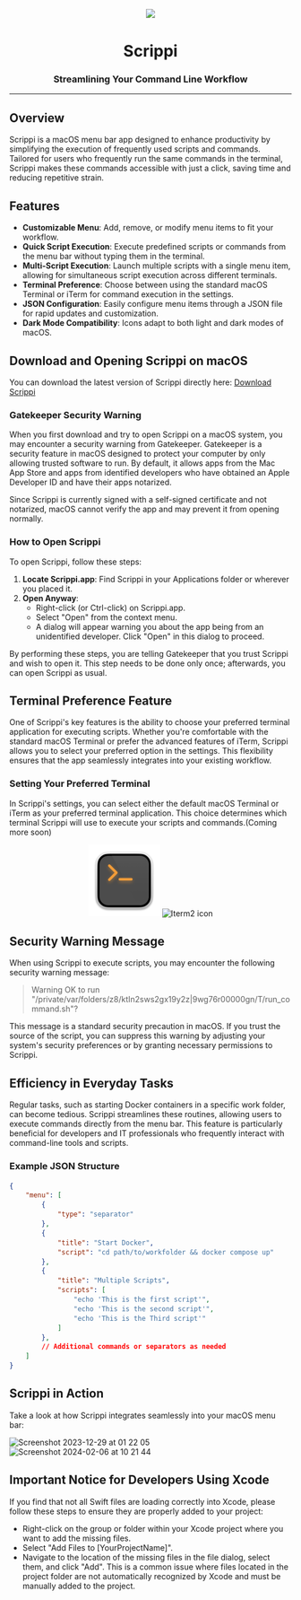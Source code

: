 <p align="center">
  <img src="ScrippiLogoNoBg.png" width="250">
  <h1 align="center">Scrippi</h1>
  <h3 align="center">Streamlining Your Command Line Workflow</h3>
</p>

---

## Overview
Scrippi is a macOS menu bar app designed to enhance productivity by simplifying the execution of frequently used scripts and commands. Tailored for users who frequently run the same commands in the terminal, Scrippi makes these commands accessible with just a click, saving time and reducing repetitive strain.

## Features
- **Customizable Menu**: Add, remove, or modify menu items to fit your workflow.
- **Quick Script Execution**: Execute predefined scripts or commands from the menu bar without typing them in the terminal.
- **Multi-Script Execution**: Launch multiple scripts with a single menu item, allowing for simultaneous script execution across different terminals.
- **Terminal Preference**: Choose between using the standard macOS Terminal or iTerm for command execution in the settings.
- **JSON Configuration**: Easily configure menu items through a JSON file for rapid updates and customization.
- **Dark Mode Compatibility**: Icons adapt to both light and dark modes of macOS.

## Download and Opening Scrippi on macOS
You can download the latest version of Scrippi directly here: [Download Scrippi](https://github.com/igormomc/Scrippi/releases/download/v1.0.0/Scrippi.zip)

### Gatekeeper Security Warning
When you first download and try to open Scrippi on a macOS system, you may encounter a security warning from Gatekeeper. Gatekeeper is a security feature in macOS designed to protect your computer by only allowing trusted software to run. By default, it allows apps from the Mac App Store and apps from identified developers who have obtained an Apple Developer ID and have their apps notarized.

Since Scrippi is currently signed with a self-signed certificate and not notarized, macOS cannot verify the app and may prevent it from opening normally.

### How to Open Scrippi
To open Scrippi, follow these steps:

1. **Locate Scrippi.app**: Find Scrippi in your Applications folder or wherever you placed it.
2. **Open Anyway**: 
   - Right-click (or Ctrl-click) on Scrippi.app.
   - Select "Open" from the context menu.
   - A dialog will appear warning you about the app being from an unidentified developer. Click "Open" in this dialog to proceed.

By performing these steps, you are telling Gatekeeper that you trust Scrippi and wish to open it. This step needs to be done only once; afterwards, you can open Scrippi as usual.

## Terminal Preference Feature
One of Scrippi's key features is the ability to choose your preferred terminal application for executing scripts. Whether you're comfortable with the standard macOS Terminal or prefer the advanced features of iTerm, Scrippi allows you to select your preferred option in the settings. This flexibility ensures that the app seamlessly integrates into your existing workflow.

### Setting Your Preferred Terminal
In Scrippi's settings, you can select either the default macOS Terminal or iTerm as your preferred terminal application. This choice determines which terminal Scrippi will use to execute your scripts and commands.(Coming more soon)

<p align="center">
  <img src="https://raw.githubusercontent.com/dhanishgajjar/terminal-icons/master/png/sublime.png" alt="Mac Terminal icon" width="128" height="128">
  <img src="https://cl.ly/1Q2M0r2C1h0b/icon_128x128@2x.png" alt="Iterm2 icon" width="128" height="128">
</p>



## Security Warning Message
When using Scrippi to execute scripts, you may encounter the following security warning message:

> Warning
> OK to run "/private/var/folders/z8/ktIn2sws2gx19y2z|9wg76r00000gn/T/run_command.sh"?

This message is a standard security precaution in macOS. If you trust the source of the script, you can suppress this warning by adjusting your system's security preferences or by granting necessary permissions to Scrippi.


## Efficiency in Everyday Tasks
Regular tasks, such as starting Docker containers in a specific work folder, can become tedious. Scrippi streamlines these routines, allowing users to execute commands directly from the menu bar. This feature is particularly beneficial for developers and IT professionals who frequently interact with command-line tools and scripts.

### Example JSON Structure
```json
{
    "menu": [
        {
            "type": "separator"
        },
        {
            "title": "Start Docker",
            "script": "cd path/to/workfolder && docker compose up"
        },
        {
            "title": "Multiple Scripts",
            "scripts": [
                "echo 'This is the first script'",
                "echo 'This is the second script'",
                "echo 'This is the Third script'"
            ]
        },
        // Additional commands or separators as needed
    ]
}
```

## Scrippi in Action
Take a look at how Scrippi integrates seamlessly into your macOS menu bar:
<p align="left">
  <img width="358" height="310" alt="Screenshot 2023-12-29 at 01 22 05" src="https://github.com/igormomc/Scrippi/assets/60653284/832d8877-1b7a-4bb0-a0e7-d688ce21c2db">
  <img width="325" height="310" alt="Screenshot 2024-02-06 at 10 21 44" src="https://github.com/igormomc/Scrippi/assets/60653284/58ff6a29-24b0-4ad5-ac72-dd598688443b">
</p>



## Important Notice for Developers Using Xcode
If you find that not all Swift files are loading correctly into Xcode, please follow these steps to ensure they are properly added to your project:
- Right-click on the group or folder within your Xcode project where you want to add the missing files.
- Select "Add Files to [YourProjectName]".
- Navigate to the location of the missing files in the file dialog, select them, and click "Add".
This is a common issue where files located in the project folder are not automatically recognized by Xcode and must be manually added to the project.


